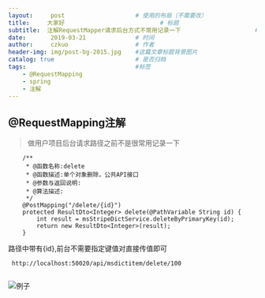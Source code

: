 ```yaml
---
layout:     post   				    # 使用的布局（不需要改）
title:     大家好				             # 标题 
subtitle:  注解RequestMapper请求后台方式不常用记录一下	                    #副标题
date:       2019-03-21 				# 时间
author:     czkuo					# 作者
header-img: img/post-bg-2015.jpg 	#这篇文章标题背景图片
catalog: true 						# 是否归档
tags:								#标签
    - @RequestMapping
    - spring
    - 注解
---
```


## @RequestMapping注解

>做用户项目后台请求路径之前不是很常用记录一下

```
    /**
     * @函数名称:delete
     * @函数描述:单个对象删除，公共API接口
     * @参数与返回说明:
     * @算法描述:
     */
    @PostMapping("/delete/{id}")
    protected ResultDto<Integer> delete(@PathVariable String id) {
        int result = msStripeDictService.deleteByPrimaryKey(id);
        return new ResultDto<Integer>(result);
    }
```

路径中带有{id},前台不需要指定键值对直接传值即可


```
 http://localhost:50020/api/msdictitem/delete/100
 
```

![例子](https://czkuo.github.io/postimages/201904025.png)

